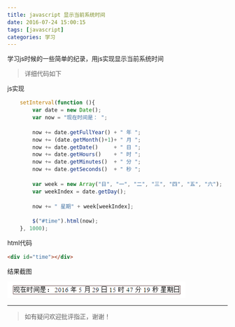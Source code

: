 ```yaml
---
title: javascript 显示当前系统时间
date: 2016-07-24 15:00:15
tags: [javascript]
categories: 学习
---
```

学习js时候的一些简单的纪录，用js实现显示当前系统时间

>详细代码如下

<!--more-->

js实现
```javascript
	setInterval(function (){
		var date = new Date();
		var now = "现在时间是： ";

		now += date.getFullYear() + " 年 ";
		now += (date.getMonth()+1)+ " 月 ";
		now += date.getDate()     + " 日 ";
		now += date.getHours()    + " 时 ";
		now += date.getMinutes()  + " 分 ";
		now += date.getSeconds()  + " 秒 ";

		var week = new Array("日", "一", "二", "三", "四", "五", "六");
		var weekIndex = date.getDay();

		now += " 星期" + week[weekIndex];

		$("#time").html(now);
	}, 1000);
```
html代码
```html
<div id="time"></div>
```
结果截图

![显示时间样式](/images/jstime.png)

---

>如有疑问欢迎批评指正，谢谢！
